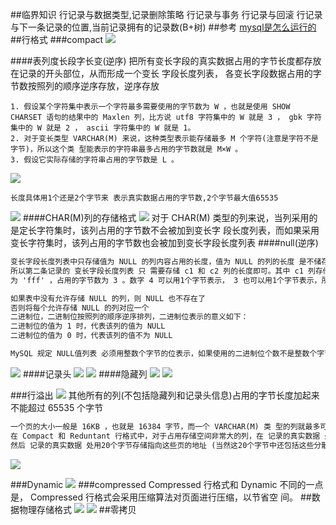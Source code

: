 ##临界知识
行记录与数据类型,记录删除策略
行记录与事务
行记录与回滚
行记录与下一条记录的位置,当前记录拥有的记录数(B+树)
##参考
[mysql是怎么运行的]()
##行格式
###compact
![](.z_7_mysql_物理存储_行格式_compact_dynamic_内存缓存_零拷贝_images/9c16d6d0.png)

####表列度长段字长变(逆序)
把所有变长字段的真实数据占用的字节长度都存放在记录的开头部位，从而形成一个变长 字段长度列表，
各变长字段数据占用的字节数按照列的顺序逆序存放，逆序存放
```$xslt
1. 假设某个字符集中表示一个字符最多需要使用的字节数为 W ，也就是使用 SHOW CHARSET 语句的结果中的 Maxlen 列，比方说 utf8 字符集中的 W 就是 3 ， gbk 字符集中的 W 就是 2 ， ascii 字符集中的 W 就是 1。
2. 对于变长类型 VARCHAR(M) 来说，这种类型表示能存储最多 M 个字符(注意是字符不是字节)，所以这个类 型能表示的字符串最多占用的字节数就是 M×W 。
3. 假设它实际存储的字符串占用的字节数是 L 。
```
![](.z_7_mysql_物理存储_行格式_compact_dynamic_内存缓存_零拷贝_images/257d820c.png)
```$xslt
长度具体用1个还是2个字节来 表示真实数据占用的字节数,2个字节最大值65535
```
![](.z_7_mysql_物理存储_行格式_compact_dynamic_内存缓存_零拷贝_images/a1b5fda7.png)
####CHAR(M)列的存储格式
![](.z_7_mysql_物理存储_行格式_compact_dynamic_内存缓存_零拷贝_images/8dc9670b.png)
对于 CHAR(M) 类型的列来说，当列采用的是定长字符集时，该列占用的字节数不会被加到变长字 段长度列表，而如果采用变长字符集时，该列占用的字节数也会被加到变长字段长度列表
####null(逆序)
```asp
变长字段长度列表中只存储值为 NULL 的列内容占用的长度，值为 NULL 的列的长度 是不储存的 。也就是说对于第二条记录来说，因为 c4 列的值为 NULL ，
所以第二条记录的 变长字段长度列表 只 需要存储 c1 和 c2 列的长度即可。其中 c1 列存储的值为 'eeee' ，占用的字节数为 4 ， c2 列存储的值
为 'fff' ，占用的字节数为 3 。数字 4 可以用1个字节表示， 3 也可以用1个字节表示，所以整个 变长字段长度 列表 共需2个字节。

如果表中没有允许存储 NULL 的列，则 NULL 也不存在了
否则将每个允许存储 NULL 的列对应一个
二进制位，二进制位按照列的顺序逆序排列，二进制位表示的意义如下：
二进制位的值为 1 时，代表该列的值为 NULL 
二进制位的值为 0 时，代表该列的值不为 NULL 

MySQL 规定 NULL值列表 必须用整数个字节的位表示，如果使用的二进制位个数不是整数个字节，则在字节 的高位补 0 
```
![](.z_7_mysql_物理存储_行格式_compact_dynamic_内存缓存_零拷贝_images/170abf69.png)
####记录头
![](.z_7_mysql_物理存储_行格式_compact_dynamic_内存缓存_零拷贝_images/843ddb48.png)
![](.z_7_mysql_物理存储_行格式_compact_dynamic_内存缓存_零拷贝_images/fb2ecc07.png)
####隐藏列
![](.z_7_mysql_物理存储_行格式_compact_dynamic_内存缓存_零拷贝_images/d771aa4a.png)
![](.z_7_mysql_物理存储_行格式_compact_dynamic_内存缓存_零拷贝_images/3d80fc89.png)

###行溢出
![](.z_7_mysql_物理存储_行格式_compact_dynamic_内存缓存_零拷贝_images/eda38fe2.png)
其他所有的列(不包括隐藏列和记录头信息)占用的字节长度加起来不能超过 65535 个字节
```asp
一个页的大小一般是 16KB ，也就是 16384 字节，而一个 VARCHAR(M) 类 型的列就最多可以存储 65532 个字节，这样就可能造成一个页存放不了一条记录的尴尬情况。
在 Compact 和 Reduntant 行格式中，对于占用存储空间非常大的列，在 记录的真实数据 处只会存储该列的一部 分数据，把剩余的数据分散存储在几个其他的页中，
然后 记录的真实数据 处用20个字节存储指向这些页的地址 (当然这20个字节中还包括这些分散在其他页面中的数据的占用的字节数)，从而可以找到剩余数据所在的页， 如图所示:
```
![](.z_7_mysql_物理存储_行格式_compact_dynamic_内存缓存_零拷贝_images/5ab463e5.png)

###Dynamic
![](.z_7_mysql_物理存储_行格式_compact_dynamic_内存缓存_零拷贝_images/1db81ac7.png)
###compressed
Compressed 行格式和 Dynamic 不同的一点是， Compressed 行格式会采用压缩算法对页面进行压缩，以节省空 间。
##数据物理存储格式
![](.z_7_mysql_物理存储_行格式_compact_dynamic_内存缓存_零拷贝_images/7512b449.png)
![](.z_7_mysql_物理存储_行格式_compact_dynamic_内存缓存_零拷贝_images/9debe317.png)
[](https://zhuanlan.zhihu.com/p/345414925)
##零拷贝
[](https://spongecaptain.cool/post/mysql/zerocopyofmysql/)
[](https://zhuanlan.zhihu.com/p/330515575)
[](https://www.cnblogs.com/zhoujinyi/p/4270745.html)
